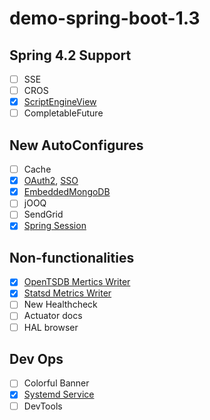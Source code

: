 # demo-spring-boot-1.3

## Spring 4.2 Support

- [ ] SSE
- [ ] CROS
- [x] [ScriptEngineView](demo-scriptview-ejs)
- [ ] CompletableFuture

## New AutoConfigures

- [ ] Cache
- [x] [OAuth2](demo-oauth), [SSO](demo-oauth-sso)
- [x] [EmbeddedMongoDB](demo-embedded-mongodb)
- [ ] jOOQ
- [ ] SendGrid
- [x] [Spring Session](demo-spring-session)

## Non-functionalities

- [x] [OpenTSDB Mertics Writer](demo-metrics-export-opentsdb)
- [x] [Statsd Metrics Writer](demo-metrics-export-statsd)
- [ ] New Healthcheck
- [ ] Actuator docs
- [ ] HAL browser

## Dev Ops

- [ ] Colorful Banner
- [x] [Systemd Service](demo-service)
- [ ] DevTools
